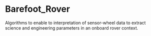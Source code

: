 # Barefoot_Rover
Algorithms to enable to interpretation of sensor-wheel data to extract science and engineering parameters in an onboard rover context.


